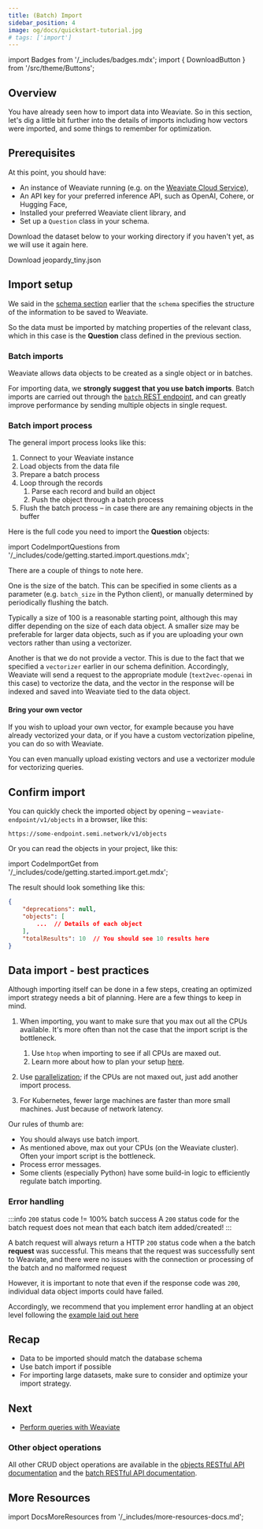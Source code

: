 ```yaml
---
title: (Batch) Import
sidebar_position: 4
image: og/docs/quickstart-tutorial.jpg
# tags: ['import']
---
```

import Badges from '/_includes/badges.mdx';
import { DownloadButton } from '/src/theme/Buttons';

<Badges/>

## Overview

You have already seen how to import data into Weaviate. So in this section, let's dig a little bit further into the details of imports including how vectors were imported, and some things to remember for optimization.

## Prerequisites 

At this point, you should have: 
- An instance of Weaviate running (e.g. on the [Weaviate Cloud Service](https://console.weaviate.io)),
- An API key for your preferred inference API, such as OpenAI, Cohere, or Hugging Face,
- Installed your preferred Weaviate client library, and
- Set up a `Question` class in your schema. 

Download the dataset below to your working directory if you haven't yet, as we will use it again here.

<p>
  <DownloadButton link="https://raw.githubusercontent.com/weaviate/weaviate-examples/main/jeopardy_small_dataset/jeopardy_tiny.json">Download jeopardy_tiny.json</DownloadButton>
</p>

## Import setup

We said in the [schema section](./schema.md) earlier that the `schema` specifies the structure of the information to be saved to Weaviate. 

So the data must be imported by matching properties of the relevant class, which in this case is the **Question** class defined in the previous section.

### Batch imports

Weaviate allows data objects to be created as a single object or in batches. 

For importing data, we **strongly suggest that you use batch imports**. Batch imports are carried out through the [`batch` REST endpoint](https://weaviate.io/developers/weaviate/api/rest/batch), and can greatly improve performance by sending multiple objects in single request.

### Batch import process

The general import process looks like this:

1. Connect to your Weaviate instance
1. Load objects from the data file
1. Prepare a batch process
1. Loop through the records
    1. Parse each record and build an object
    1. Push the object through a batch process
1. Flush the batch process – in case there are any remaining objects in the buffer

Here is the full code you need to import the **Question** objects:

import CodeImportQuestions from '/_includes/code/getting.started.import.questions.mdx';

<CodeImportQuestions />

There are a couple of things to note here. 

One is the size of the batch. This can be specified in some clients as a parameter (e.g. `batch_size` in the Python client), or manually determined by periodically flushing the batch. 

Typically a size of 100 is a reasonable starting point, although this may differ depending on the size of each data object. A smaller size may be preferable for larger data objects, such as if you are uploading your own vectors rather than using a vectorizer.

Another is that we do not provide a vector. This is due to the fact that we specified a `vectorizer` earlier in our schema definition. Accordingly, Weaviate will send a request to the appropriate module (`text2vec-openai` in this case) to vectorize the data, and the vector in the response will be indexed and saved into Weaviate tied to the data object.

#### Bring your own vector

If you wish to upload your own vector, for example because you have already vectorized your data, or if you have a custom vectorization pipeline, you can do so with Weaviate.

You can even manually upload existing vectors and use a vectorizer module for vectorizing queries.

## Confirm import

You can quickly check the imported object by opening – `weaviate-endpoint/v1/objects` in a browser, like this:

```
https://some-endpoint.semi.network/v1/objects
```

Or you can read the objects in your project, like this:

import CodeImportGet from '/_includes/code/getting.started.import.get.mdx';

<CodeImportGet />

The result should look something like this:

```json
{
    "deprecations": null,
    "objects": [
        ...  // Details of each object
    ],
    "totalResults": 10  // You should see 10 results here
}
```

## Data import - best practices

Although importing itself can be done in a few steps, creating an optimized import strategy needs a bit of planning. Here are a few things to keep in mind.

1. When importing, you want to make sure that you max out all the CPUs available. It's more often than not the case that the import script is the bottleneck.

    1. Use `htop` when importing to see if all CPUs are maxed out.
    1. Learn more about how to plan your setup [here](./installation.html#running-weaviate-yourself).

1. Use [parallelization](https://www.computerhope.com/jargon/p/parallelization.htm#:~:text=Parallelization%20is%20the%20act%20of,the%20next%2C%20then%20the%20next.); if the CPUs are not maxed out, just add another import process.
1. For Kubernetes, fewer large machines are faster than more small machines. Just because of network latency.

Our rules of thumb are:
* You should always use batch import.
* As mentioned above, max out your CPUs (on the Weaviate cluster). Often your import script is the bottleneck.
* Process error messages.
* Some clients (especially Python) have some build-in logic to efficiently regulate batch importing.

### Error handling

:::info `200` status code != 100% batch success
A `200` status code for the batch request does not mean that each batch item added/created!
:::

A batch request will always return a HTTP `200` status code when a the batch **request** was successful. This means that the request was successfully sent to Weaviate, and there were no issues with the connection or processing of the batch and no malformed request

However, it is important to note that even if the response code was `200`, individual data object imports could have failed. 

Accordingly, we recommend that you implement error handling at an object level following the [example laid out here](../api/rest/batch.md#error-handling)

## Recap

* Data to be imported should match the database schema
* Use batch import if possible
* For importing large datasets, make sure to consider and optimize your import strategy.

## Next

- [Perform queries with Weaviate](./query.html)

### Other object operations

All other CRUD object operations are available in the [objects RESTful API documentation](../restful-api-references/objects.html) and the [batch RESTful API documentation](../restful-api-references/batch.html).

## More Resources

import DocsMoreResources from '/_includes/more-resources-docs.md';

<DocsMoreResources />
